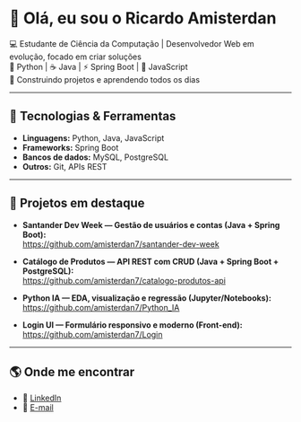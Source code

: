 # 👋 Olá, eu sou o Ricardo Amisterdan

💻 Estudante de Ciência da Computação | Desenvolvedor Web em evolução, focado em criar soluções  
🐍 Python | ☕ Java | ⚡ Spring Boot | 🧩 JavaScript  
🚀 Construindo projetos e aprendendo todos os dias

---

## 🚀 Tecnologias & Ferramentas
- **Linguagens:** Python, Java, JavaScript  
- **Frameworks:** Spring Boot  
- **Bancos de dados:** MySQL, PostgreSQL  
- **Outros:** Git, APIs REST

---

## 📌 Projetos em destaque
- **Santander Dev Week — Gestão de usuários e contas (Java + Spring Boot):**  
  https://github.com/amisterdan7/santander-dev-week

- **Catálogo de Produtos — API REST com CRUD (Java + Spring Boot + PostgreSQL):**  
  https://github.com/amisterdan7/catalogo-produtos-api

- **Python IA — EDA, visualização e regressão (Jupyter/Notebooks):**  
  https://github.com/amisterdan7/Python_IA

- **Login UI — Formulário responsivo e moderno (Front-end):**  
  https://github.com/amisterdan7/Login

---

## 🌎 Onde me encontrar
- 🔗 [LinkedIn](https://linkedin.com/in/ricardo-amisterdan-6bb332143)
- 📧 [E-mail](ricardo.amisterdanservo@gmail.com)
